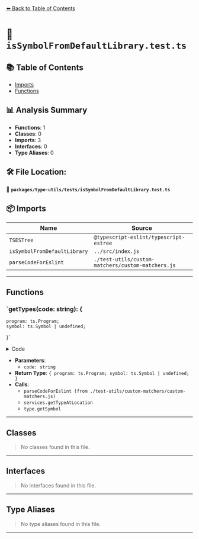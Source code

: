 [⬅️ Back to Table of Contents](../../../index.md)

# 📄 `isSymbolFromDefaultLibrary.test.ts`

## 📚 Table of Contents

- [Imports](#imports)
- [Functions](#functions)

## 📊 Analysis Summary

- **Functions**: 1
- **Classes**: 0
- **Imports**: 3
- **Interfaces**: 0
- **Type Aliases**: 0

## 🛠️ File Location:
📂 **`packages/type-utils/tests/isSymbolFromDefaultLibrary.test.ts`**

## 📦 Imports

| Name | Source |
|------|--------|
| `TSESTree` | `@typescript-eslint/typescript-estree` |
| `isSymbolFromDefaultLibrary` | `../src/index.js` |
| `parseCodeForEslint` | `./test-utils/custom-matchers/custom-matchers.js` |


---

## Functions

### `getTypes(code: string): {
    program: ts.Program;
    symbol: ts.Symbol | undefined;
  }`

<details><summary>Code</summary>

```ts
function getTypes(code: string): {
    program: ts.Program;
    symbol: ts.Symbol | undefined;
  } {
    const { ast, services } = parseCodeForEslint(code);
    const declaration = ast.body[0] as TSESTree.TSTypeAliasDeclaration;
    const type = services.getTypeAtLocation(declaration.id);
    return { program: services.program, symbol: type.getSymbol() };
  }
```
</details>

- **Parameters**:
  - `code: string`
- **Return Type**: `{
    program: ts.Program;
    symbol: ts.Symbol | undefined;
  }`
- **Calls**:
  - `parseCodeForEslint (from ./test-utils/custom-matchers/custom-matchers.js)`
  - `services.getTypeAtLocation`
  - `type.getSymbol`

---

## Classes

> No classes found in this file.


---

## Interfaces

> No interfaces found in this file.


---

## Type Aliases

> No type aliases found in this file.


---